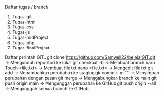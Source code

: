 Daftar tugas / branch
1. Tugas-git
2. Tugas-html
3. Tugas-css
4. Tugas-js
5. Tugas-midProject
6. Tugas-php
7. Tugas-finalProject

Daftar perintah GiT..
git clone https://github.com/Samwell22/belajarGIT.git → Mengunduh repositori ke lokal
git checkout -b → Membuat branch baru
Touch <file.txt> → Membuat file txt
nano <file.txt> → Mengedit file txt
git add → Menambahkan perubahan ke staging
git commit -m "" → Menyimpan perubahan dengan pesan
git merge → Menggabungkan branch ke main
git push origin main → Mengunggah perubahan ke GitHub
git push origin --all → Mengunggah semua branch ke GitHub
